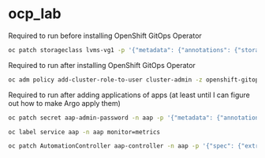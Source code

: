 # ocp_lab

Required to run before installing OpenShift GitOps Operator

```bash
oc patch storageclass lvms-vg1 -p '{"metadata": {"annotations": {"storageclass.kubernetes.io/is-default-class": "true"}}}'
```

Required to run after installing OpenShift GitOps Operator

```bash
oc adm policy add-cluster-role-to-user cluster-admin -z openshift-gitops-argocd-application-controller -n openshift-gitops
```

Required to run after adding applications of apps (at least until I can figure out how to make Argo apply them)

```bash
oc patch secret aap-admin-password -n aap -p '{"metadata": {"annotations": {"replicator.v1.mittwald.de/replicate-to": "monitoring"}}}'
```

```bash
oc label service aap -n aap monitor=metrics
```

```bash
oc patch AutomationController aap-controller -n aap -p '{"spec": {"extra_settings": {"metrics_utility_enabled": "true"}}}'
```

